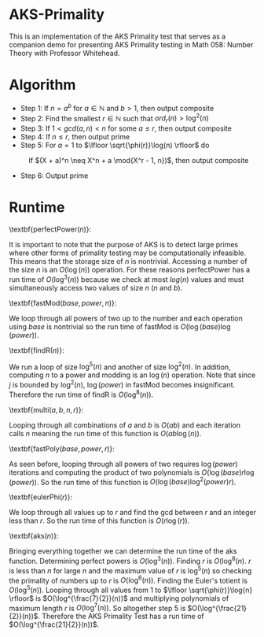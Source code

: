 # AKS-Primality

This is an implementation of the AKS Primality test that serves as a companion demo for presenting AKS Primality testing in Math 058: Number Theory with Professor Whitehead.

# Algorithm

- Step 1: If $n = a^b$ for $a \in \mathbb{N}$ and $b > 1$, then output composite
- Step 2: Find the smallest $r \in \mathbb{N}$ such that $ord_{r}(n) > \log^2(n)$
- Step 3: If $1 < gcd(a, n) < n$ for some $a \leq r$, then output composite
- Step 4: If $n \leq r$, then output prime
- Step 5: For $a = 1$ to $\lfloor \sqrt{\phi(r)}\log(n) \rfloor$ do
  <p align="center">
    If $(X + a)^n \neq X^n + a \mod{X^r - 1, n})$, then output composite
  </p>
- Step 6: Output prime

# Runtime

\textbf{perfectPower($n$)}:

It is important to note that the purpose of AKS is to detect large primes where other forms of primality testing may be computationally infeasible. This means that the storage size of $n$ is nontrivial. Accessing a number of the size $n$ is an $O(\log(n))$ operation. For these reasons perfectPower has a run time of $O(\log^3(n))$ because we check at most $log(n)$ values and must simultaneously access two values of size $n$ ($n$ and $b$).

\textbf{fastMod($base,power,n$)}:

We loop through all powers of two up to the number and each operation using $base$ is nontrivial so the run time of fastMod is $O(\log(base)\log(power))$.

\textbf{findR($n$)}:

We run a loop of size $\log^5(n)$ and another of size $\log^2(n)$. In addition, computing $n$ to a power and modding is an $\log(n)$ operation. Note that since $j$ is bounded by $\log^2(n)$, $\log(power)$ in fastMod becomes insignificant. Therefore the run time of findR is $O(\log^8(n))$.

\textbf{multi($a,b,n,r$)}:

Looping through all combinations of $a$ and $b$ is $O(ab)$ and each iteration calls $n$ meaning the run time of this function is $O(ab\log(n))$.

\textbf{fastPoly($base,power,r$)}:

As seen before, looping through all powers of two requires $\log(power)$ iterations and computing the product of two polynomials is $O(\log(base)r\log(power))$. So the run time of this function is $O(\log(base)\log^2(power)r)$.

\textbf{eulerPhi($r$)}:

We loop through all values up to $r$ and find the gcd between $r$ and an integer less than $r$. So the run time of this function is $O(r\log(r))$.

\textbf{aks($n$)}:

Bringing everything together we can determine the run time of the aks function. Determining perfect powers is $O(\log^3(n))$. Finding $r$ is $O(\log^8(n)$. $r$ is less than $n$ for large $n$ and the maximum value of $r$ is $\log^5(n)$ so checking the primality of numbers up to $r$ is $O(\log^6(n))$. Finding the Euler's totient is $O(\log^5(n))$. Looping through all values from 1 to $\lfloor \sqrt{\phi(r)}\log{n} \rfloor$ is $O(\log^{\frac{7}{2}}(n))$ and multiplying polynomials of maximum length $r$ is $O(\log^7(n))$. So altogether step $5$ is $O(\log^{\frac{21}{2}}(n))$. Therefore the AKS Primality Test has a run time of $O(\log^{\frac{21}{2}}(n))$.
